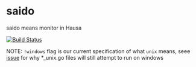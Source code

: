 # saido
saido means monitor in Hausa


[![Build Status](https://github.com/bisoncorps/saido/workflows/Test/badge.svg)](https://github.com/bisoncorps/saido/actions)

NOTE: `!windows` flag is our current specification of what `unix` means, seee [issue](https://github.com/golang/go/issues/20322) for why *_unix.go files will still attempt to run on windows
